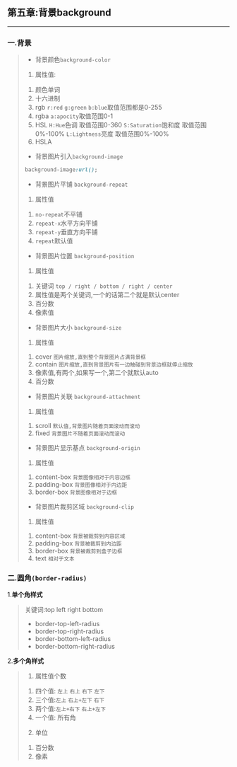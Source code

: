 ## 第五章:背景background
---
### 一.**背景**

> - 背景颜色`background-color`
> 1. 属性值:
> 1) 颜色单词
> 2) 十六进制
> 3) rgb `r:red` `g:green` `b:blue`取值范围都是0-255
> 4) rgba `a:apocity`取值范围0-1
> 5) HSL `H:Hue`色调 取值范围0-360 `S:Saturation`饱和度 取值范围0%-100% `L:Lightness`亮度 取值范围0%-100%
> 6) HSLA
> - 背景图片引入`background-image`
> ```css
> background-image:url();
> ```
> - 背景图片平铺 `background-repeat`
> 1. 属性值 
> 1) `no-repeat`不平铺
> 2) `repeat-x`水平方向平铺
> 3) `repeat-y`垂直方向平铺
> 4) `repeat`默认值
> - 背景图片位置 `background-position`
> 1. 属性值
> 1) 关键词 `top / right / bottom / right / center` 
> 2) 属性值是两个关键词,一个的话第二个就是默认center
> 3) 百分数
> 4) 像素值
> - 背景图片大小 `background-size`
> 1. 属性值
> 1) cover `图片缩放,直到整个背景图片占满背景框`
> 2) contain `图片缩放,直到背景图片有一边触碰到背景边框就停止缩放`
> 3) 像素值,有两个,如果写一个,第二个就默认auto
> 4) 百分数
> - 背景图片关联 `background-attachment`
> 1. 属性值
> 1) scroll `默认值,背景图片随着页面滚动而滚动`
> 2) fixed `背景图片不随着页面滚动而滚动`
> - 背景图片显示基点 `background-origin`
> 1. 属性值
> 1) content-box `背景图像相对于内容边框`
> 2) padding-box `背景图像相对于内边距`
> 3) border-box `背景图像相对于边框`
> - 背景图片裁剪区域 `background-clip`
> 1. 属性值
> 1) content-box `背景被裁剪到内容区域`
> 2) padding-box `背景被裁剪到内边距`
> 3) border-box `背景被裁剪到盒子边框`
> 4) text `相对于文本`

### 二.**圆角`(border-radius)`**

1.**单个角样式**

> 关键词:top left right bottom
> -  border-top-left-radius 
> - border-top-right-radius
> - border-bottom-left-radius
> - border-bottom-right-radius

2.**多个角样式**
> 1. 属性值个数
> 1) 四个值: `左上` `右上` `右下` `左下`
> 2) 三个值:`左上` `右上+左下` `右下`
> 3) 两个值:`左上+右下` `右上+左下`
> 4) 一个值: 所有角
> 2. 单位
> 1) 百分数
> 2) 像素
